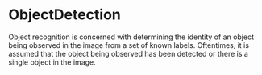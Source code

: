 # ObjectDetection
Object recognition is concerned with determining the identity of an object being observed in the image from a set of known labels. Oftentimes, it is assumed that the object being observed has been detected or there is a single object in the image.
